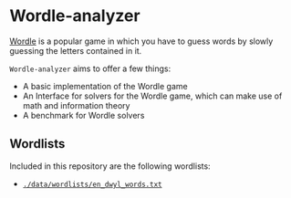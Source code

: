 # Wordle-analyzer

[Wordle](https://en.wikipedia.org/wiki/Wordle) is a popular game in which you
have to guess words by slowly guessing the letters contained in it.

`Wordle-analyzer` aims to offer a few things:

* A basic implementation of the Wordle game
* An Interface for solvers for the Wordle game, which can make use of math and
  information theory
* A benchmark for Wordle solvers

## Wordlists

Included in this repository are the following wordlists:

* [`./data/wordlists/en_dwyl_words.txt`](https://github.com/dwyl/english-words)
